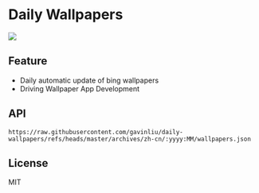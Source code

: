 # Daily Wallpapers
  
![](https://www.bing.com/th?id=OHR.SpringFestival25Y_ZH-CN6133182159_UHD.jpg)

## Feature

- Daily automatic update of bing wallpapers
- Driving Wallpaper App Development

## API

```
https://raw.githubusercontent.com/gavinliu/daily-wallpapers/refs/heads/master/archives/zh-cn/:yyyy:MM/wallpapers.json
```

## License

MIT
  